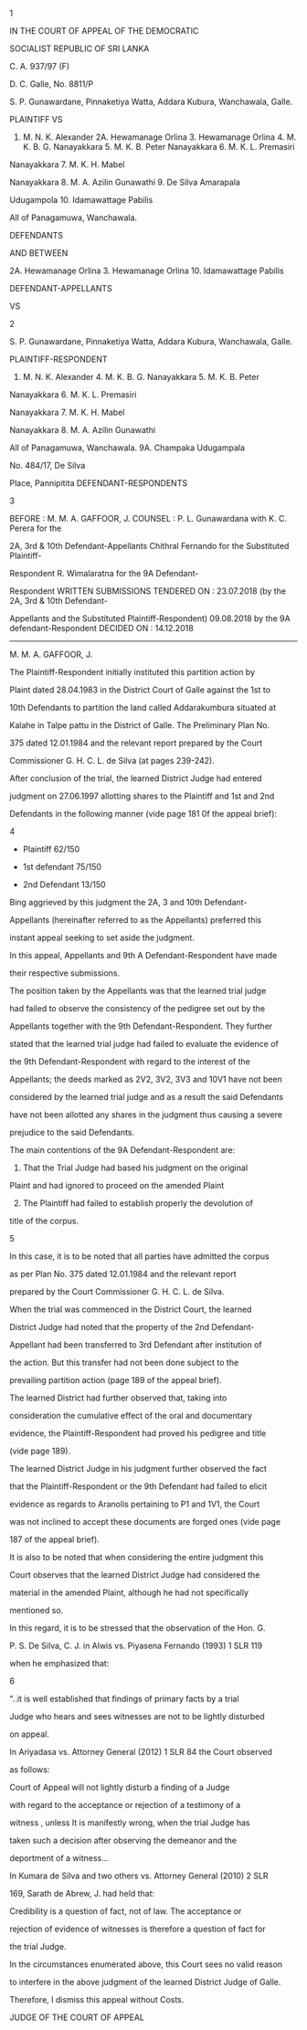 1

IN THE COURT OF APPEAL OF THE DEMOCRATIC

SOCIALIST REPUBLIC OF SRI LANKA

C. A. 937/97 (F)

D. C. Galle, No. 8811/P

S. P. Gunawardane, Pinnaketiya Watta, Addara Kubura, Wanchawala, Galle.

PLAINTIFF VS

1. M. N. K. Alexander 2A. Hewamanage Orlina 3. Hewamanage Orlina 4. M. K. B. G. Nanayakkara 5. M. K. B. Peter Nanayakkara 6. M. K. L. Premasiri

Nanayakkara 7. M. K. H. Mabel

Nanayakkara 8. M. A. Azilin Gunawathi 9. De Silva Amarapala

Udugampola 10. Idamawattage Pabilis

All of Panagamuwa, Wanchawala.

DEFENDANTS

AND BETWEEN

2A. Hewamanage Orlina 3. Hewamanage Orlina 10. Idamawattage Pabilis

DEFENDANT-APPELLANTS

VS

2

S. P. Gunawardane, Pinnaketiya Watta, Addara Kubura, Wanchawala, Galle.

PLAINTIFF-RESPONDENT

1. M. N. K. Alexander 4. M. K. B. G. Nanayakkara 5. M. K. B. Peter

Nanayakkara 6. M. K. L. Premasiri

Nanayakkara 7. M. K. H. Mabel

Nanayakkara 8. M. A. Azilin Gunawathi

All of Panagamuwa, Wanchawala. 9A. Champaka Udugampala

No. 484/17, De Silva

Place, Pannipitita DEFENDANT-RESPONDENTS

3

BEFORE : M. M. A. GAFFOOR, J. COUNSEL : P. L. Gunawardana with K. C. Perera for the

2A, 3rd & 10th Defendant-Appellants Chithral Fernando for the Substituted Plaintiff-

Respondent R. Wimalaratna for the 9A Defendant-

Respondent WRITTEN SUBMISSIONS TENDERED ON : 23.07.2018 (by the 2A, 3rd & 10th Defendant-

Appellants and the Substituted Plaintiff-Respondent) 09.08.2018 by the 9A defendant-Respondent DECIDED ON : 14.12.2018

********

M. M. A. GAFFOOR, J.

The Plaintiff-Respondent initially instituted this partition action by

Plaint dated 28.04.1983 in the District Court of Galle against the 1st to

10th Defendants to partition the land called Addarakumbura situated at

Kalahe in Talpe pattu in the District of Galle. The Preliminary Plan No.

375 dated 12.01.1984 and the relevant report prepared by the Court

Commissioner G. H. C. L. de Silva (at pages 239-242).

After conclusion of the trial, the learned District Judge had entered

judgment on 27.06.1997 allotting shares to the Plaintiff and 1st and 2nd

Defendants in the following manner (vide page 181 0f the appeal brief):

4

- Plaintiff 62/150

- 1st defendant 75/150

- 2nd Defendant 13/150

Bing aggrieved by this judgment the 2A, 3 and 10th Defendant-

Appellants (hereinafter referred to as the Appellants) preferred this

instant appeal seeking to set aside the judgment.

In this appeal, Appellants and 9th A Defendant-Respondent have made

their respective submissions.

The position taken by the Appellants was that the learned trial judge

had failed to observe the consistency of the pedigree set out by the

Appellants together with the 9th Defendant-Respondent. They further

stated that the learned trial judge had failed to evaluate the evidence of

the 9th Defendant-Respondent with regard to the interest of the

Appellants; the deeds marked as 2V2, 3V2, 3V3 and 10V1 have not been

considered by the learned trial judge and as a result the said Defendants

have not been allotted any shares in the judgment thus causing a severe

prejudice to the said Defendants.

The main contentions of the 9A Defendant-Respondent are:

1. That the Trial Judge had based his judgment on the original

Plaint and had ignored to proceed on the amended Plaint

2. The Plaintiff had failed to establish properly the devolution of

title of the corpus.

5

In this case, it is to be noted that all parties have admitted the corpus

as per Plan No. 375 dated 12.01.1984 and the relevant report

prepared by the Court Commissioner G. H. C. L. de Silva.

When the trial was commenced in the District Court, the learned

District Judge had noted that the property of the 2nd Defendant-

Appellant had been transferred to 3rd Defendant after institution of

the action. But this transfer had not been done subject to the

prevailing partition action (page 189 of the appeal brief).

The learned District had further observed that, taking into

consideration the cumulative effect of the oral and documentary

evidence, the Plaintiff-Respondent had proved his pedigree and title

(vide page 189).

The learned District Judge in his judgment further observed the fact

that the Plaintiff-Respondent or the 9th Defendant had failed to elicit

evidence as regards to Aranolis pertaining to P1 and 1V1, the Court

was not inclined to accept these documents are forged ones (vide page

187 of the appeal brief).

It is also to be noted that when considering the entire judgment this

Court observes that the learned District Judge had considered the

material in the amended Plaint, although he had not specifically

mentioned so.

In this regard, it is to be stressed that the observation of the Hon. G.

P. S. De Silva, C. J. in Alwis vs. Piyasena Fernando (1993) 1 SLR 119

when he emphasized that:

6

"..it is well established that findings of primary facts by a trial

Judge who hears and sees witnesses are not to be lightly disturbed

on appeal.

In Ariyadasa vs. Attorney General (2012) 1 SLR 84 the Court observed

as follows:

Court of Appeal will not lightly disturb a finding of a Judge

with regard to the acceptance or rejection of a testimony of a

witness , unless It is manifestly wrong, when the trial Judge has

taken such a decision after observing the demeanor and the

deportment of a witness...

In Kumara de Silva and two others vs. Attorney General (2010) 2 SLR

169, Sarath de Abrew, J. had held that:

Credibility is a question of fact, not of law. The acceptance or

rejection of evidence of witnesses is therefore a question of fact for

the trial Judge.

In the circumstances enumerated above, this Court sees no valid reason

to interfere in the above judgment of the learned District Judge of Galle.

Therefore, I dismiss this appeal without Costs.

JUDGE OF THE COURT OF APPEAL